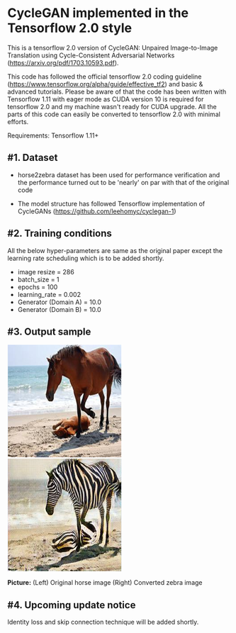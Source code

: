 # CycleGAN implemented in the Tensorflow 2.0 style 

This is a tensorflow 2.0 version of CycleGAN: Unpaired Image-to-Image Translation using Cycle-Consistent Adversarial Networks
(https://arxiv.org/pdf/1703.10593.pdf).  

This code has followed the official tensorflow 2.0 coding guideline (https://www.tensorflow.org/alpha/guide/effective_tf2) and basic & advanced tutorials. Please be aware of that the code has been written with Tensorflow 1.11 with eager mode as CUDA version 10 is required for tensorflow 2.0 and my machine wasn't ready for CUDA upgrade. All the parts of this code can easily be converted to tensorflow 2.0 with minimal efforts.  

Requirements: Tensorflow 1.11+

#1. Dataset
-----------------------
 - horse2zebra dataset has been used for performance verification and the performance turned out to be 'nearly' on par with that of the original code  

 - The model structure has followed Tensorflow implementation of CycleGANs (https://github.com/leehomyc/cyclegan-1) 
  
#2. Training conditions 
--------------------------------------
 All the below hyper-parameters are same as the original paper except the learning rate scheduling which is to be added shortly.
 - image resize = 286
 - batch_size = 1
 - epochs = 100
 - learning_rate = 0.002 
 - Generator (Domain A) = 10.0
 - Generator (Domain B) = 10.0
   
#3. Output sample
----------------------------------------


![Representative image](https://github.com/jis478/Tensorflow/blob/master/TF2.0/CycleGAN/imgs/horse.PNG)<br>
![Representative image](https://github.com/jis478/Tensorflow/blob/master/TF2.0/CycleGAN/imgs/zebra.PNG)<br>

**Picture:** (Left) Original horse image (Right) Converted zebra image 

#4. Upcoming update notice
-----------------------------------------
Identity loss and skip connection technique will be added shortly.
